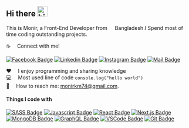 

<!--
**monirruuddin/monirruuddin** is a ✨ _special_ ✨ repository because its `README.md` (this file) appears on your GitHub profile.

Here are some ideas to get you started:

- 🔭 I’m currently working on ...
- 🌱 I’m currently learning ...
- 👯 I’m looking to collaborate on ...
- 🤔 I’m looking for help with ...
- 💬 Ask me about ...
- 📫 How to reach me: ...
- 😄 Pronouns: ...
- ⚡ Fun fact: ...
-->


## Hi there <img src="https://user-images.githubusercontent.com/1303154/88677602-1635ba80-d120-11ea-84d8-d263ba5fc3c0.gif" width="28px" alt="hi">

This is Monir, a Front-End Developer from <img src="https://image.flaticon.com/icons/svg/323/323299.svg" width="13"/> Bangladesh.I Spend most of time coding outstanding projects.

:coffee: &emsp;Connect with me!

 
[![Facebook Badge](https://img.shields.io/badge/Facebook-1877F2?style=for-the-badge&logo=facebook&logoColor=white)](https://facebook.com/monirruuddin) [![Linkedin Badge](https://img.shields.io/badge/LinkedIn-0077B5?style=for-the-badge&logo=linkedin&logoColor=white)](https://www.linkedin.com/in/monirr_uuddin/) [![Instagram Badge](https://img.shields.io/badge/Instagram-E4405F?style=for-the-badge&logo=instagram&logoColor=white)](https://www.instagram.com/monirr_uuddin/) [![Mail Badge](https://img.shields.io/badge/Gmail-D14836?style=for-the-badge&logo=gmail&logoColor=white)](mailto:monirkm74@gmail.com)


:hearts: &emsp;I enjoy programming and sharing knowledge <br/>
:computer: &emsp;Most used line of code `console.log("hello world")` <br/>
:e-mail: &emsp;How to reach me: monirkm74@gmail.com.<br/>


#### Things I code with

[![SASS Badge](https://img.shields.io/badge/Sass-CC6699?style=for-the-badge&logo=sass&logoColor=white)](#) [![Javascript Badge](https://img.shields.io/badge/-Javascript-F0DB4F?style=for-the-badge&labelColor=black&logo=javascript&logoColor=F0DB4F)](#)  [![React Badge](https://img.shields.io/badge/-React-61DBFB?style=for-the-badge&labelColor=black&logo=react&logoColor=61DBFB)](#) [![Next.js Badge](https://img.shields.io/badge/next.js-000000?style=for-the-badge&logo=nextdotjs&logoColor=white)](#)   [![MongoDB Badge](https://img.shields.io/badge/MongoDB-4EA94B?style=for-the-badge&logo=mongodb&logoColor=white)](#) [![GraphQL Badge](https://img.shields.io/badge/-GraphQl-e535ab?style=for-the-badge&labelColor=black&logo=node.js&logoColor=e535ab)](#) [![VSCode Badge](https://img.shields.io/badge/Visual_Studio-5C2D91?style=for-the-badge&logo=visual%20studio&logoColor=white)](#) [![Git Badge](https://img.shields.io/badge/Git-F05032?style=for-the-badge&logo=git&logoColor=white)](#)

